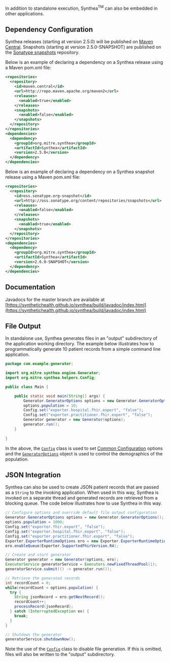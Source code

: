 In addition to standalone execution, Synthea<sup>TM</sup> can also be embedded in other applications.

## Dependency Configuration

Synthea releases (starting at version 2.5.0) will be published on [Maven Central](https://search.maven.org/search?q=synthea). Snapshots (starting at version 2.5.0-SNAPSHOT) are published on the [Sonatype snapshots](https://oss.sonatype.org/#nexus-search;quick~synthea) repository.

Below is an example of declaring a dependency on a Synthea release using a Maven pom.xml file:

```xml
<repositories>
  <repository>
    <id>maven.central</id>
    <url>http://repo.maven.apache.org/maven2</url>
    <releases>
      <enabled>true</enabled>
    </releases>
    <snapshots>
      <enabled>false</enabled>
    </snapshots>
  </repository>
</repositories>
<dependencies>
  <dependency>
    <groupId>org.mitre.synthea</groupId>
    <artifactId>Synthea</artifactId>
    <version>2.5.0</version>
  </dependency>
</dependencies>
```

Below is an example of declaring a dependency on a Synthea snapshot release using a Maven pom.xml file:

```xml
<repositories>
  <repository>
    <id>oss.sonatype.org-snapshot</id>
    <url>http://oss.sonatype.org/content/repositories/snapshots</url>
    <releases>
      <enabled>false</enabled>
    </releases>
    <snapshots>
      <enabled>true</enabled>
    </snapshots>
  </repository>
</repositories>
<dependencies>
  <dependency>
    <groupId>org.mitre.synthea</groupId>
    <artifactId>Synthea</artifactId>
    <version>2.6.0-SNAPSHOT</version>
  </dependency>
</dependencies>
```

## Documentation

Javadocs for the master branch are available at [https://synthetichealth.github.io/synthea/build/javadoc/index.html](https://synthetichealth.github.io/synthea/build/javadoc/index.html)

## File Output

In standalone use, Synthea generates files in an "output" subdirectory of the application working directory. The example below illustrates how to programmatically generate 10 patient records from a simple command line application.

```java
package com.example.generator;

import org.mitre.synthea.engine.Generator;
import org.mitre.synthea.helpers.Config;

public class Main {

    public static void main(String[] args) {
        Generator.GeneratorOptions options = new Generator.GeneratorOptions();
        options.population = 10;
        Config.set("exporter.hospital.fhir.export", "false");
        Config.set("exporter.practitioner.fhir.export", "false");
        Generator generator = new Generator(options);
        generator.run();
    }
    
}
```

In the above, the [`Config`](https://synthetichealth.github.io/synthea/build/javadoc/org/mitre/synthea/helpers/Config.html) class is used to set [Common Configuration](https://github.com/synthetichealth/synthea/wiki/Common-Configuration) options and the [`GeneratorOptions`](https://synthetichealth.github.io/synthea/build/javadoc/org/mitre/synthea/engine/Generator.GeneratorOptions.html) object is used to control the demographics of the population.

## JSON Integration

Synthea can also be used to create JSON patient records that are passed as a `String` to the invoking application. When used in this way, Synthea is invoked on a separate thread and generated records are retrieved from a blocking queue. The code below illustrates how to use Synthea in this way.

```java
// Configure options and override default file output configuration
Generator.GeneratorOptions options = new Generator.GeneratorOptions();
options.population = 1000;
Config.set("exporter.fhir.export", "false");
Config.set("exporter.hospital.fhir.export", "false");
Config.set("exporter.practitioner.fhir.export", "false");
Exporter.ExporterRuntimeOptions ero = new Exporter.ExporterRuntimeOptions();
ero.enableQueue(Exporter.SupportedFhirVersion.R4);

// Create and start generator
Generator generator = new Generator(options, ero);
ExecutorService generatorService = Executors.newFixedThreadPool(1);
generatorService.submit(() -> generator.run());

// Retrieve the generated records
int recordCount = 0;
while(recordCount < options.population) {
  try {
    String jsonRecord = ero.getNextRecord();
    recordCount++;
    processRecord(jsonRecord);
  } catch (InterruptedException ex) {
    break;
  }
}

// Shutdown the generator
generatorService.shutdownNow();
```

Note the use of the [`Config`](https://synthetichealth.github.io/synthea/build/javadoc/org/mitre/synthea/helpers/Config.html) class to disable file generation. If this is omitted, files will also be written to the "output" subdirectory.